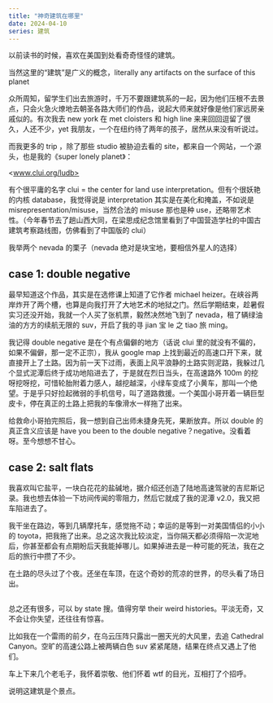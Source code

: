 ```yaml
---
title: "神奇建筑在哪里"
date: 2024-04-10
series: 建筑
---
```


以前读书的时候，喜欢在美国到处看奇奇怪怪的建筑。

当然这里的“建筑”是广义的概念，literally any artifacts on the surface of this planet

众所周知，留学生们出去旅游时，千万不要跟建筑系的一起，因为他们压根不去景点，只会火急火燎地去朝圣各路大师们的作品，说起大师来就好像是他们家远房亲戚似的。有次我去 new york 在 met cloisters 和 high line 来来回回逗留了很久，人还不少，yet 我朋友，一个在纽约待了两年的孩子，居然从来没有听说过。

而我更多的 trip ，除了那些 studio 被胁迫去看的 site，都来自一个网站，一个源头，也是我的《super lonely planet》：

<www.clui.org/ludb>

有个很平庸的名字 clui = the center for land use interpretation。但有个很妖艳的内核 database，我觉得说是 interpretation 其实是在美化和掩盖，不如说是 misrepresentation/misuse，当然合法的 misuse 那也是种 use，还略带艺术性。（今年春节去了趟山西大同，在梁思成纪念馆里看到了中国营造学社的中国古建筑考察路线图，仿佛看到了中国版的 clui）

我举两个 nevada 的栗子（nevada 绝对是块宝地，要相信外星人的选择）

## case 1: double negative

最早知道这个作品，其实是在选修课上知道了它作者 michael heizer。在峡谷两岸炸开了两个槽，也算是向我打开了大地艺术的地狱之门。然后学期结束，趁暑假实习还没开始，我就一个人买了张机票，毅然决然地飞到了 nevada，租了辆绿油油的方方的续航无限的 suv，开启了我的寻 jian 宝 le 之 tiao 旅 ming。

我记得 double negative 是在个有点偏僻的地方（话说 clui 里的就没有不偏的，如果不偏僻，那一定不正宗），我从 google map 上找到最近的高速口开下来，就直接开上了土路。因为前一天下过雨，表面上风平浪静的土路实则泥路，我躲过几个显式泥潭后终于成功地陷进去了，于是就在烈日当头，在高速路外 100m 的挖呀挖呀挖，可惜轮胎附着力感人，越挖越深，小绿车变成了小黄车，那叫一个绝望。于是乎只好捡起微弱的手机信号，叫了道路救援。一个美国小哥开着一辆巨型皮卡，停在真正的土路上把我的车像滑水一样拖了出来。

给救命小哥拍完照后，我一想到自己出师未捷身先死，果断放弃。所以 double 的真正含义应该是 have you been to the double negative？negative。没看着呀。至今想想不甘心。

## case 2: salt flats

我喜欢叫它盐平，一块白花花的盐碱地，据介绍还创造了陆地高速驾驶的吉尼斯记录。我也想去体验一下坊间传闻的零阻力，然后它就成了我的泥潭 v2.0，我又把车陷进去了。

我干坐在路边，等到几辆摩托车，感觉拖不动；幸运的是等到一对美国情侣的小小的 toyota，把我拖了出来。总之这次我比较淡定，当你隔天都必须得陷一次泥地后，你甚至都会有点期盼后天我能掉哪儿。如果掉进去是一种可能的死法，我在之后的旅行中攒了不少。

在土路的尽头过了个夜。还坐在车顶，在这个奇妙的荒凉的世界，的尽头看了场日出。

##

总之还有很多，可以 by state 搜。值得穷举 their weird histories。平淡无奇，又不会让你失望，还往往有惊喜。

比如我在一个雷雨的前夕，在乌云压阵只露出一圈天光的大风里，去追 Cathedral Canyon。空旷的高速公路上被两辆白色 suv 紧紧尾随，结果在终点又遇上了他们。

车上下来几个老毛子，我怀着崇敬、他们怀着 wtf 的目光，互相打了个招呼。

说明这建筑是个景点。
